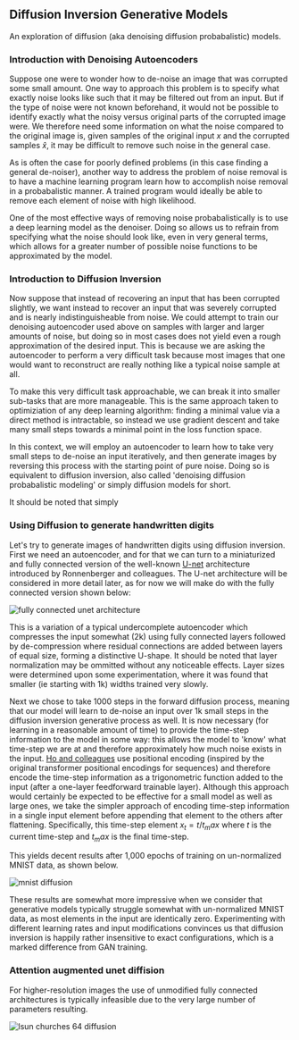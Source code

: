 ## Diffusion Inversion Generative Models

An exploration of diffusion (aka denoising diffusion probabalistic) models. 

### Introduction with Denoising Autoencoders

Suppose one were to wonder how to de-noise an image that was corrupted some small amount.  One way to approach this problem is to specify what exactly noise looks like such that it may be filtered out from an input. But if the type of noise were not known beforehand, it would not be possible to identify exactly what the noisy versus original parts of the corrupted image were.  We therefore need some information on what the noise compared to the original image is, given samples of the original input $x$ and the corrupted samples $\widehat{x}$, it may be difficult to remove such noise in the general case.

As is often the case for poorly defined problems (in this case finding a general de-noiser), another way to address the problem of noise removal is to have a machine learning program learn how to accomplish noise removal in a probabalistic manner.  A trained program would ideally be able to remove each element of noise with high likelihood.

One of the most effective ways of removing noise probabalistically is to use a deep learning model as the denoiser.  Doing so allows us to refrain from specifying what the noise should look like, even in very general terms, which allows for a greater number of possible noise functions to be approximated by the model.  

### Introduction to Diffusion Inversion

Now suppose that instead of recovering an input that has been corrupted slightly, we want instead to recover an input that was severely corrupted and is nearly indistinguisheable from noise.  We could attempt to train our denoising autoencoder used above on samples with larger and larger amounts of noise, but doing so in most cases does not yield even a rough approximation of the desired input.  This is because we are asking the autoencoder to perform a very difficult task because most images that one would want to reconstruct are really nothing like a typical noise sample at all. 

To make this very difficult task approachable, we can break it into smaller sub-tasks that are more manageable.  This is the same approach taken to optimiziation of any deep learning algorithm: finding a minimal value via a direct method is intractable, so instead we use gradient descent and take many small steps towards a minimal point in the loss function space.  

In this context, we will employ an autoencoder to learn how to take very small steps to de-noise an input iteratively, and then generate images by reversing this process with the starting point of pure noise.  Doing so is equivalent to diffusion inversion, also called 'denoising diffusion probabalistic modeling' or simply diffusion models for short.

It should be noted that simply 

### Using Diffusion to generate handwritten digits

Let's try to generate images of handwritten digits using diffusion inversion.  First we need an autoencoder, and for that we can turn to a miniaturized and fully connected version of the well-known [U-net](https://link.springer.com/chapter/10.1007/978-3-319-24574-4_28) architecture introduced by Ronnenberger and colleagues.  The U-net architecture will be considered in more detail later, as for now we will make do with the fully connected version shown below:

![fully connected unet architecture]({{https://blbadger.github.io}}/neural_networks/fc_unet.png)

This is a variation of a typical undercomplete autoencoder which compresses the input somewhat (2k) using fully connected layers followed by de-compression where residual connections are added between layers of equal size, forming a distinctive U-shape.  It should be noted that layer normalization may be ommitted without any noticeable effects.  Layer sizes were determined upon some experimentation, where it was found that smaller (ie starting with 1k) widths trained very slowly. 

Next we chose to take 1000 steps in the forward diffusion process, meaning that our model will learn to de-noise an input over 1k small steps in the diffusion inversion generative process as well.  It is now necessary (for learning in a reasonable amount of time) to provide the time-step information to the model in some way: this allows the model to 'know' what time-step we are at and therefore approximately how much noise exists in the input.  [Ho and colleagues](https://proceedings.neurips.cc/paper/2020/hash/4c5bcfec8584af0d967f1ab10179ca4b-Abstract.html) use positional encoding (inspired by the original transformer positional encodings for sequences) and therefore encode the time-step information as a trigonometric function added to the input (after a one-layer feedforward trainable layer).  Although this approach would certainly be expected to be effective for a small model as well as large ones, we take the simpler approach of encoding time-step information in a single input element before appending that element to the others after flattening.  Specifically, this time-step element $x_t = t / t_max$ where $t$ is the current time-step and $t_max$ is the final time-step.

This yields decent results after 1,000 epochs of training on un-normalized MNIST data, as shown below.

![mnist diffusion]({{https://blbadger.github.io}}/neural_networks/mnist_diffusion.png)

These results are somewhat more impressive when we consider that generative models typically struggle somewhat with un-normalized MNIST data, as most elements in the input are identically zero.  Experimenting with different learning rates and input modifications convinces us that diffusion inversion is happily rather insensitive to exact configurations, which is a marked difference from GAN training. 

### Attention augmented unet diffision

For higher-resolution images the use of unmodified fully connected architectures is typically infeasible due to the very large number of parameters resulting.

![lsun churches 64 diffusion]({{https://blbadger.github.io}}/neural_networks/diffusion_cover.png)
